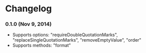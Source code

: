 # Changelog

### 0.1.0 (Nov 9, 2014)

- Supports options: "requireDoubleQuotationMarks", "replaceSingleQuotationMarks", "removeEmptyValue", "order"
- Supports methods: "format"
